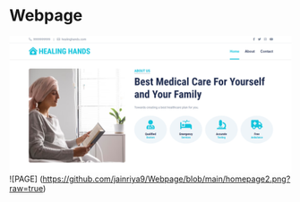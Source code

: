 # Webpage


![PAGE](https://github.com/jainriya9/Webpage/blob/main/homepage1.png?raw=true)
![PAGE] (https://github.com/jainriya9/Webpage/blob/main/homepage2.png?raw=true)
